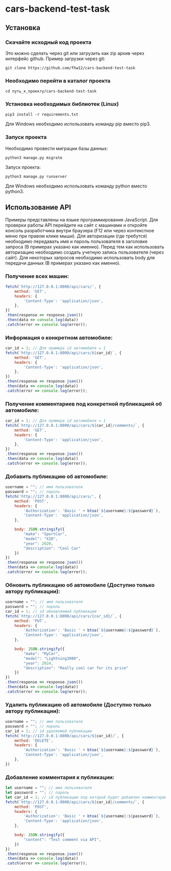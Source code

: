 # cars-backend-test-task

## Установка
### Скачайте исходный код проекта
Это можно сделать через git или загрузить как zip архив через интерфейс github.
Пример загрузки через git:
```shell
git clone https://github.com/fhw12/cars-backend-test-task
```

### Необходимо перейти в каталог проекта
```shell
cd путь_к_проекту/cars-backend-test-task
```

### Установка необходимых библиотек (Linux)
```shell
pip3 install -r requirements.txt
```
Для Windows необходимо использовать команду pip вместо pip3.

### Запуск проекта
Необходимо провести миграции базы данных:
```shell
python3 manage.py migrate
```

Запуск проекта:
```shell
python3 manage.py runserver
```
Для Windows необходимо использовать команду python вместо python3.


## Использование API
Примеры представлены на языке программирования JavaScript.
Для проверки работы API перейдите на сайт с машинами и откройте консоль разработчика внутри браузера (F12 или через контекстное меню при правом клике мыши).
Для авторизации (где требутся) необходимо передавать имя и пароль пользователя в заголовке запроса (В примерах указано как именно). Перед тем как использовать авторизацию необходимо создать учетную запись пользователя (через сайт).
Для некоторых запросов необходимо использовать body для передачи данных (В примерах указано как именно).


### Получение всех машин:
```javascript
fetch('http://127.0.0.1:8000/api/cars/', {
    method: 'GET',
    headers: {
        'Content-Type': 'application/json',
    },
})
.then(response => response.json())
.then(data => console.log(data))
.catch(error => console.log(error));
```

### Информация о конкретном автомобиле:
```javascript
car_id = 1; // Для примера id автомобиля = 1
fetch(`http://127.0.0.1:8000/api/cars/${car_id}`, {
    method: 'GET',
    headers: {
        'Content-Type': 'application/json',
    },
})
.then(response => response.json())
.then(data => console.log(data))
.catch(error => console.log(error));
```

### Получение комментариев под конкретной публикацией об автомобиле:
```javascript
car_id = 1; // Для примера id автомобиля = 1
fetch(`http://127.0.0.1:8000/api/cars/${car_id}/comments/`, {
    method: 'GET',
    headers: {
        'Content-Type': 'application/json',
    },
})
.then(response => response.json())
.then(data => console.log(data))
.catch(error => console.log(error));
```

### Добавить публикацию об автомобиле:
```javascript
username = ""; // имя пользователя
password = ""; // пароль
fetch('http://127.0.0.1:8000/api/cars/', {
    method: 'POST',
    headers: {
        'Authorization': 'Basic ' + btoa(`${username}:${password}`),
        'Content-Type': 'application/json',
    },

    body: JSON.stringify({
        "make": "SportCar",
        "model": "X10",
        "year": 2020,
        "description": "Cool Car"
    })
})
.then(response => response.json())
.then(data => console.log(data))
.catch(error => console.log(error));
```

### Обновить публикацию об автомобиле (Доступно только автору публикации):
```javascript
username = ""; // имя пользователя
password = ""; // пароль
car_id = 1; // id обновляемой публикации
fetch(`http://127.0.0.1:8000/api/cars/{car_id}/`, {
    method: 'PUT',
    headers: {
        'Authorization': 'Basic ' + btoa(`${username}:${password}`),
        'Content-Type': 'application/json',
    },

    body: JSON.stringify({
        "make": "MyCar",
        "model": "Lightning3000",
        "year": 2024,
        "description": "Really cool car for its price"
    })
})
.then(response => response.json())
.then(data => console.log(data))
.catch(error => console.log(error));
```

### Удалить публикацию об автомобиле (Доступно только автору публикации):
```javascript
username = ""; // имя пользователя
password = ""; // пароль
car_id = 1; // id удаляемой публикации
fetch(`http://127.0.0.1:8000/api/cars/${car_id}/`, {
    method: 'DELETE',
    headers: {
        'Authorization': 'Basic ' + btoa(`${username}:${password}`),
        'Content-Type': 'application/json',
    },
})
```

### Добавление комментария к публикации:
```javascript
let username = ""; // имя пользователя
let password = ""; // пароль
let car_id = 1; // id публикации под которой будет добавлен комментарий
fetch(`http://127.0.0.1:8000/api/cars/${car_id}/comments/`, {
    method: 'POST',
    headers: {
        'Authorization': 'Basic ' + btoa(`${username}:${password}`),
        'Content-Type': 'application/json',
    },

    body: JSON.stringify({
        "content": "Test comment via API",
    })
})
.then(response => response.json())
.then(data => console.log(data))
.catch(error => console.log(error));
```